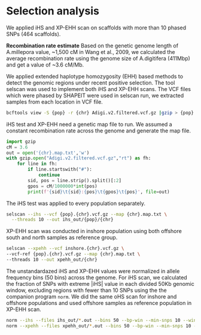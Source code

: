 Selection analysis
================

We applied iHS and XP-EHH scan on scaffolds with more than 10 phased
SNPs (464 scaffolds).

**Recombination rate estimate** Based on the genetic genome length of
A.millepora value, ~1,500 cM in Wang et al., 2009, we calculated the
average recombination rate using the genome size of A.digitifera
(411Mbp) and get a value of ~3.6 cM/Mb.

We applied extended haplotype homozygosity (EHH) based methods to detect
the genomic regions under recent positive selection. The tool selscan
was used to implement both iHS and XP-EHH scans. The VCF files which
were phased by SHAPEIT were used in selscan run, we extracted samples
from each location in VCF
file.

``` bash
bcftools view -S {pop} -r {chr} Adigi.v2.filtered.vcf.gz |gzip > {pop}.{chr}.vcf.gz
```

iHS test and XP-EHH need a genetic map file to run. We assumed a
constant recombination rate across the genome and generate the map file.

``` python
import gzip
cM = 3.6
out = open('{chr}.map.txt','w')
with gzip.open("Adigi.v2.filtered.vcf.gz","rt") as fh:
    for line in fh:
        if line.startswith("#"):
            continue
        sid, pos = line.strip().split()[:2]
        gpos = cM/1000000*int(pos)
        print(f'{sid}\t{sid}:{pos}\t{gpos}\t{pos}', file=out)
```

The iHS test was applied to every population separately.

``` bash
selscan --ihs --vcf {pop}.{chr}.vcf.gz --map {chr}.map.txt \
  --threads 10 --out ihs_out/{pop}/{chr}
```

XP-EHH scan was conducted in inshore population using both offshore
south and north samples as reference group.

``` bash
selscan --xpehh --vcf inshore.{chr}.vcf.gz \
--vcf-ref {pop}.{chr}.vcf.gz --map {chr}.map.txt \
--threads 10 --out xpehh_out/{chr}
```

The unstandardazed iHS and XP-EHH values were normalized in allele
frequency bins (50 bins) across the genome. For iHS scan, we calculated
the fraction of SNPs with extreme |iHS| value in each divided 50Kb
genomic window, excluding regions with fewer than 10 SNPs using the the
companion program `norm`. We did the same oHS scan for inshore and
offshore populations and used offshore samples as reference population
in XP-EHH
scan.

``` bash
norm --ihs --files ihs_out/*.out --bins 50 --bp-win --min-snps 10 --winsize 50000
norm --xpehh --files xpehh_out/*.out --bins 50 --bp-win --min-snps 10 --winsize 50000
```
